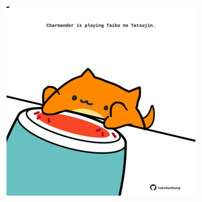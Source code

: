 <!-- built at 24/12/2022, 15:00:55 UTC -->
<p align="center">
  <img width="500" height="500" src="./ReadmeImage.svg">
</p>

